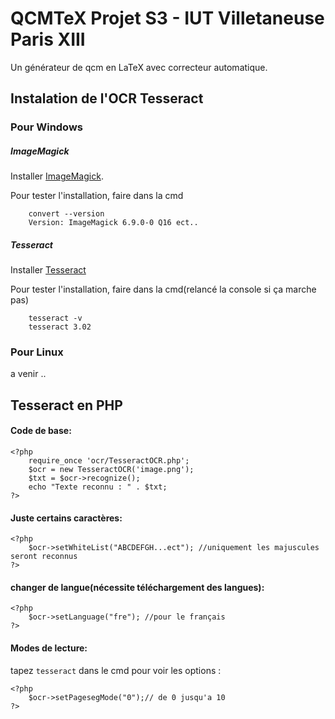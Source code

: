 # QCMTeX Projet S3 - IUT Villetaneuse Paris XIII

  Un générateur de qcm en LaTeX avec correcteur automatique.

## Instalation de l'OCR Tesseract

### Pour Windows
##### ImageMagick
    
Installer [ImageMagick](http://www.imagemagick.org/download/binaries/ImageMagick-6.9.0-0-Q16-x64-dll.exe).
    
Pour tester l'installation, faire dans la cmd

        convert --version
        Version: ImageMagick 6.9.0-0 Q16 ect..

##### Tesseract
Installer [Tesseract](https://tesseract-ocr.googlecode.com/files/tesseract-ocr-setup-3.02.02.exe)
    
Pour tester l'installation, faire dans la cmd(relancé la console si ça marche pas)

        tesseract -v
        tesseract 3.02
### Pour Linux
a venir ..
## Tesseract en PHP
#### Code de base:

    <?php
        require_once 'ocr/TesseractOCR.php';
        $ocr = new TesseractOCR('image.png');
        $txt = $ocr->recognize();
        echo "Texte reconnu : " . $txt;
    ?>
#### Juste certains caractères:

    <?php
        $ocr->setWhiteList("ABCDEFGH...ect"); //uniquement les majuscules seront reconnus
    ?>
#### changer de langue(nécessite téléchargement des langues):

    <?php
        $ocr->setLanguage("fre"); //pour le français
    ?>
#### Modes de lecture:
tapez `tesseract` dans le cmd pour voir les options :


    <?php
        $ocr->setPagesegMode("0");// de 0 jusqu'a 10
    ?>

